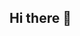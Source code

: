 ## Hi there 👋

<!--
**BlankyWacky/BlankyWacky** is a ✨ _special_ ✨ repository because its `README.md` (this file) appears on your GitHub profile.

Here are some ideas to get you started:

- 🔭 I’m currently working on several in-game accessories for Overwatch 2.
- 🌱 I’m currently learning more about game mods and cheats.
- 👯 I’m looking to collaborate on game development projects or other fun utilities.
- 🤔 I’m looking for help with advanced Rust kernel driver development and modding.
- 💬 Ask me about game mods, cheats, or Rust development.
- 📫 How to reach me: DM me on GitHub or Twitter.
- 😄 Pronouns: He/Him
- ⚡ Fun fact: I'm from Hungary, and I've made an autoclicker in Java, as well as a Minecraft external cheat!
-->
